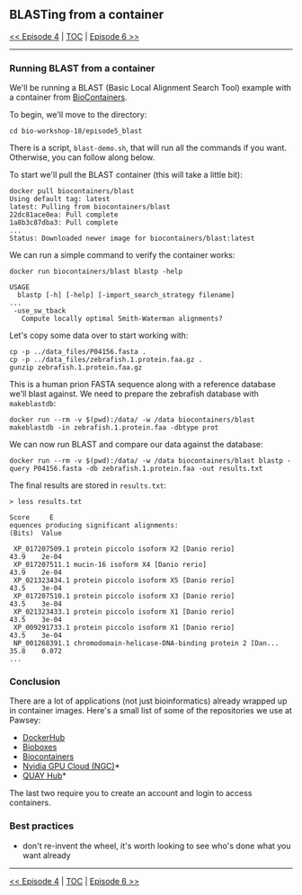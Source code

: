 ## BLASTing from a container

 [\<\< Episode 4](https://github.com/PawseySC/bio-workshop-18/blob/master/4.hpc.md)
 | [TOC](https://github.com/PawseySC/bio-workshop-18/blob/master/TableOfContents.md) |
 [Episode 6 \>\>](https://github.com/PawseySC/bio-workshop-18/blob/master/6.cellranger.md)
______


### Running BLAST from a container ###
We'll be running a BLAST (Basic Local Alignment Search Tool) example with a container from [BioContainers](https://biocontainers.pro).

To begin, we'll move to the directory:

```
cd bio-workshop-18/episode5_blast
```

There is a script, `blast-demo.sh`, that will run all the commands if you want.  Otherwise, you
can follow along below.

To start we'll pull the BLAST container (this will take a little bit):

```
docker pull biocontainers/blast
Using default tag: latest
latest: Pulling from biocontainers/blast
22dc81ace0ea: Pull complete
1a8b3c87dba3: Pull complete
...
Status: Downloaded newer image for biocontainers/blast:latest
```

We can run a simple command to verify the container works:

```
docker run biocontainers/blast blastp -help

USAGE
  blastp [-h] [-help] [-import_search_strategy filename]
...
 -use_sw_tback
   Compute locally optimal Smith-Waterman alignments?
```

Let's copy some data over to start working with:

```
cp -p ../data_files/P04156.fasta .
cp -p ../data_files/zebrafish.1.protein.faa.gz .
gunzip zebrafish.1.protein.faa.gz
```

This is a human prion FASTA sequence along with a reference database we'll blast against.  We need to prepare the zebrafish database with `makeblastdb`:

```
docker run --rm -v $(pwd):/data/ -w /data biocontainers/blast makeblastdb -in zebrafish.1.protein.faa -dbtype prot
```

We can now run BLAST and compare our data against the database:

```
docker run --rm -v $(pwd):/data/ -w /data biocontainers/blast blastp -query P04156.fasta -db zebrafish.1.protein.faa -out results.txt
```

The final results are stored in `results.txt`:

```
> less results.txt
                                                                     Score     E
equences producing significant alignments:                          (Bits)  Value

 XP_017207509.1 protein piccolo isoform X2 [Danio rerio]             43.9    2e-04
 XP_017207511.1 mucin-16 isoform X4 [Danio rerio]                    43.9    2e-04
 XP_021323434.1 protein piccolo isoform X5 [Danio rerio]             43.5    3e-04
 XP_017207510.1 protein piccolo isoform X3 [Danio rerio]             43.5    3e-04
 XP_021323433.1 protein piccolo isoform X1 [Danio rerio]             43.5    3e-04
 XP_009291733.1 protein piccolo isoform X1 [Danio rerio]             43.5    3e-04
 NP_001268391.1 chromodomain-helicase-DNA-binding protein 2 [Dan...  35.8    0.072
...
```


### Conclusion ###
There are a lot of applications (not just bioinformatics) already wrapped up in container images.  Here's a small list of some of the repositories we use at Pawsey:

* [DockerHub](hub.docker.com)
* [Bioboxes](bioboxes.org)
* [Biocontainers](biocontainers.pro)
* [Nvidia GPU Cloud (NGC)](ngc.nvidia.com)*
* [QUAY Hub](quay.io)*

The last two require you to create an account and login to access containers.

### Best practices ###

- don't re-invent the wheel, it's worth looking to see who's done what you want already


______
 [\<\< Episode 4](https://github.com/PawseySC/bio-workshop-18/blob/master/4.hpc.md)
 | [TOC](https://github.com/PawseySC/bio-workshop-18/blob/master/TableOfContents.md) |
 [Episode 6 \>\>](https://github.com/PawseySC/bio-workshop-18/blob/master/6.cellranger.md)